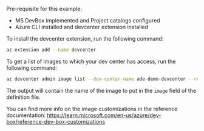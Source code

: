 Pre-requisite for this example:
- MS DevBox implemented and Project catalogs configured
- Azure CLI installed and devcenter extension installed

To install the devcenter extension, run the following command:

```bash
az extension add --name devcenter
```
To get a list of images to which your dev center has access, run the following command:

```bash
az devcenter admin image list --dev-center-name ade-demo-devcenter --resource-group ade-demo-rg --query "[].{Name:name,Description:description}" --output table
```

The output will contain the name of the image to put in the `image` field of the definition file.

You can find more info on the image customizations in the reference documentation:
https://learn.microsoft.com/en-us/azure/dev-box/reference-dev-box-customizations

